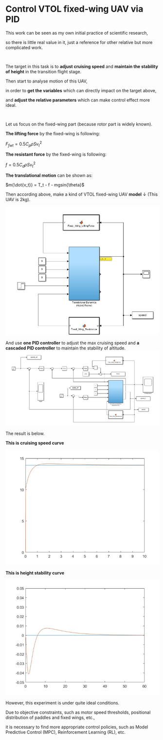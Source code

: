# Control VTOL fixed-wing UAV via PID
This work can be seen as my own initial practice of scientific research, 

so there is little real value in it, just a reference for other relative but more complicated work.

&nbsp;
&nbsp;
&nbsp;
&nbsp;

The target in this task is to **adjust cruising speed** and **maintain the stability of height** in the transition flight stage.

Then start to analyse motion of this UAV, 

in order to **get the variables** which can directly impact on the target above,

and **adjust the relative parameters** which can make control effect more ideal.
  
&nbsp;
&nbsp;
&nbsp;
&nbsp;

Let us focus on the fixed-wing part (because rotor part is widely known).

**The lifting force** by the fixed-wing is following:

$F_{fwt} = 0.5{C_p} \rho S{v_t}^2$

**The resistant force** by the fixed-wing is following:

$f = 0.5{C_d}{\rho}S{v_t}^2$

**The translational motion** can be shown as:

$m{\dot{v_t}} = T_t - f - mgsin{\theta}$

Then according above, make a kind of VTOL fixed-wing UAV **model** ↓ (This UAV is 2kg).

![UAV_model](./images/controller_1.png "UAV_model")

And use **one PID controller** to adjust the max cruising speed and **a cascaded PID controller** to maintain the stability of altitude.
![PID_model](./images/controller_2.png "PID_model")

The result is below.

**This is cruising speed curve**

![cruising_speed](./images/speed_curve.jpg "cruising speed")

**This is height stability curve**

![height_stability](./images/height_curve.jpg "height_stability")

However, this experiment is under quite ideal conditions.

Due to objective constraints, such as motor speed thresholds, positional distribution of paddles and fixed wings, etc., 

it is necessary to find more appropriate control policies, such as Model Predictive Control (MPC), Reinforcement Learning (RL), etc.
